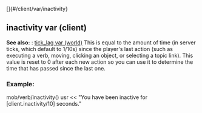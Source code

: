 []{#/client/var/inactivity}
## inactivity var (client)
**See also:**
:   [tick_lag var (world)](#/world/var/tick_lag)
This is equal to the amount of time (in server ticks, which default to
1/10s) since the player\'s last action (such as executing a verb,
moving, clicking an object, or selecting a topic link). This value is
reset to 0 after each new action so you can use it to determine the time
that has passed since the last one.
### Example:
mob/verb/inactivity() usr \<\< \"You have been inactive for
\[client.inactivity/10\] seconds.\"
